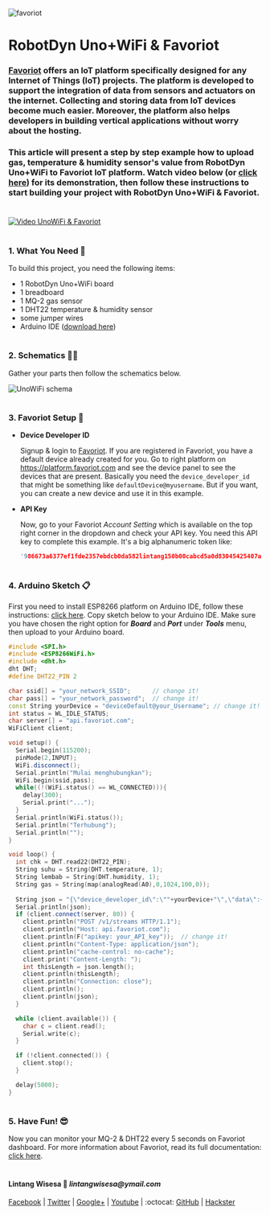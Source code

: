 #

![favoriot](https://www.favoriot.com/wp-content/uploads/2017/03/favoriot-1.png)

# RobotDyn Uno+WiFi & Favoriot

### **[Favoriot](https://www.favoriot.com/home/iotplatform)** offers an IoT platform specifically designed for any Internet of Things (IoT) projects. The platform is developed to support the integration of data from sensors and actuators on the internet. Collecting and storing data from IoT devices become much easier. Moreover, the platform also helps developers in building vertical applications without worry about the hosting. 

### This article will present a step by step example how to upload gas, temperature & humidity sensor's value from RobotDyn Uno+WiFi to Favoriot IoT platform. Watch video below (or [click here](https://www.youtube.com/watch?v=sfttFMhgwxA)) for its demonstration, then follow these instructions to start building your project with RobotDyn Uno+WiFi & Favoriot.

#

[![Video UnoWiFi & Favoriot](https://img.youtube.com/vi/sfttFMhgwxA/0.jpg)](https://www.youtube.com/watch?v=sfttFMhgwxA)

#

### **1. What You Need** :gift:
To build this project, you need the following items:
- 1 RobotDyn Uno+WiFi board
- 1 breadboard
- 1 MQ-2 gas sensor
- 1 DHT22 temperature & humidity sensor
- some jumper wires
- Arduino IDE ([download here](https://www.arduino.cc/en/Main/Software))

#

### **2. Schematics** :wrench::hammer:

Gather your parts then follow the schematics below.

![UnoWiFi schema](https://www.favoriot.com/wp-content/uploads/2017/03/favoriot-1.png)

#

### **3. Favoriot Setup** :purple_heart:

- __Device Developer ID__

  Signup & login to [Favoriot](https://platform.favoriot.com/login). If you are registered in Favoriot, you have a default device already created for you. Go to right platform on https://platform.favoriot.com and see the device panel to see the devices that are present. Basically you need the ```device_developer_id``` that might be something like ```defaultDevice@myusername```. But if you want, you can create a new device and use it in this example.

- __API Key__

  Now, go to your Favoriot *Account Setting* which is available on the top right corner in the dropdown and check your API key. You need this API key to complete this example. It's a big alphanumeric token like:
  ```c++
  '986673a6377ef1fde2357ebdcb0da582lintang150b00cabcd5a0d83045425407ab4'
  ```

#

### **4. Arduino Sketch** :clipboard:

First you need to install ESP8266 platform on Arduino IDE, follow these instructions: [click here](https://github.com/esp8266/Arduino). Copy sketch below to your Arduino IDE. Make sure you have chosen the right option for **_Board_** and **_Port_** under **_Tools_** menu, then upload to your Arduino board.

```c++
#include <SPI.h>
#include <ESP8266WiFi.h>
#include <dht.h>
dht DHT;
#define DHT22_PIN 2

char ssid[] = "your_network_SSID";      // change it!
char pass[] = "your_network_password";  // change it!
const String yourDevice = "deviceDefault@your_Username"; // change it!
int status = WL_IDLE_STATUS;
char server[] = "api.favoriot.com";
WiFiClient client;

void setup() {
  Serial.begin(115200);
  pinMode(2,INPUT);
  WiFi.disconnect();
  Serial.println("Mulai menghubungkan");
  WiFi.begin(ssid,pass);
  while((!(WiFi.status() == WL_CONNECTED))){
    delay(300);
    Serial.print("...");
  }
  Serial.println(WiFi.status());
  Serial.println("Terhubung");
  Serial.println("");
}

void loop() {
  int chk = DHT.read22(DHT22_PIN);
  String suhu = String(DHT.temperature, 1);
  String lembab = String(DHT.humidity, 1);
  String gas = String(map(analogRead(A0),0,1024,100,0));
  
  String json = "{\"device_developer_id\":\""+yourDevice+"\",\"data\":{\"Suhu\":\""+suhu+"\",\"Kelembaban\":\""+lembab+"\",\"Gas\":\""+gas+"\"}}";
  Serial.println(json);
  if (client.connect(server, 80)) {
    client.println("POST /v1/streams HTTP/1.1");
    client.println("Host: api.favoriot.com");
    client.println(F("apikey: your_API_key"));  // change it!
    client.println("Content-Type: application/json");
    client.println("cache-control: no-cache");
    client.print("Content-Length: ");
    int thisLength = json.length();
    client.println(thisLength);
    client.println("Connection: close");
    client.println();
    client.println(json);
  }

  while (client.available()) {
    char c = client.read();
    Serial.write(c);
  }

  if (!client.connected()) {
    client.stop();
  }

  delay(5000);
}
```

#

### **5. Have Fun!** :sunglasses:
Now you can monitor your MQ-2 & DHT22 every 5 seconds on Favoriot dashboard. For more information about Favoriot, read its full documentation: [click here](https://platform.favoriot.com/tutorial/).

#

#### Lintang Wisesa :love_letter: _lintangwisesa@ymail.com_

[Facebook](https://www.facebook.com/lintangbagus) | 
[Twitter](https://twitter.com/Lintang_Wisesa) |
[Google+](https://plus.google.com/u/0/+LintangWisesa1) |
[Youtube](https://www.youtube.com/user/lintangbagus) | 
:octocat: [GitHub](https://github.com/LintangWisesa) |
[Hackster](https://www.hackster.io/lintangwisesa)

